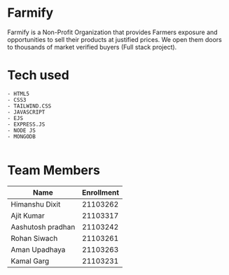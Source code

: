 # Farmify
Farmify is a Non-Profit Organization that provides Farmers exposure and opportunities to sell their products at justified prices. We open them doors to thousands of market verified buyers (Full stack project).

# Tech used 
```
- HTML5
- CSS3
- TAILWIND.CSS
- JAVASCRIPT 
- EJS
- EXPRESS.JS
- NODE JS
- MONGODB


```

# Team Members

| Name          |  Enrollment   |
| ------------- | ------------- |
| Himanshu Dixit  | 21103262  |
| Ajit Kumar  | 21103317  |
| Aashutosh pradhan  | 21103242  |
| Rohan Siwach  | 21103261  |
| Aman Upadhaya  | 21103263 |
| Kamal Garg  | 21103231  |
